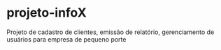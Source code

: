 # projeto-infoX
Projeto de cadastro de clientes, emissão de relatório, gerenciamento de usuários para empresa de pequeno porte
